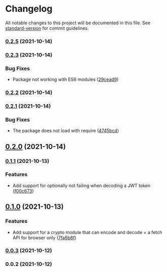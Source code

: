 # Changelog

All notable changes to this project will be documented in this file. See [standard-version](https://github.com/conventional-changelog/standard-version) for commit guidelines.

### [0.2.5](https://github.com/nicolasdao/puffy-core/compare/v0.2.3...v0.2.5) (2021-10-14)

### [0.2.3](https://github.com/nicolasdao/puffy-core/compare/v0.2.2...v0.2.3) (2021-10-14)


### Bug Fixes

* Package not working with ES6 modules ([29cead9](https://github.com/nicolasdao/puffy-core/commit/29cead9ddfccc1a07a9067614b0da106e3d71a49))

### [0.2.2](https://github.com/nicolasdao/puffy-core/compare/v0.2.1...v0.2.2) (2021-10-14)

### [0.2.1](https://github.com/nicolasdao/puffy-core/compare/v0.2.0...v0.2.1) (2021-10-14)


### Bug Fixes

* The package does not load with require ([4745bcd](https://github.com/nicolasdao/puffy-core/commit/4745bcda124d930a4d1523d400e545396e0cef0f))

## [0.2.0](https://github.com/nicolasdao/puffy-core/compare/v0.1.1...v0.2.0) (2021-10-14)

### [0.1.1](https://github.com/nicolasdao/puffy-core/compare/v0.1.0...v0.1.1) (2021-10-13)


### Features

* Add support for optionally not failing when decoding a JWT token ([f00c673](https://github.com/nicolasdao/puffy-core/commit/f00c673bd795ffd79c6b749c6c33df12895ebef4))

## [0.1.0](https://github.com/nicolasdao/puffy-core/compare/v0.0.3...v0.1.0) (2021-10-13)


### Features

* Add support for a crypto module that can encode and decode + a fetch API for browser only ([7fa6b6f](https://github.com/nicolasdao/puffy-core/commit/7fa6b6f05befe0b19a83ce03d25bb5754f8a0502))

### [0.0.3](https://github.com/nicolasdao/puffy-core/compare/v0.0.2...v0.0.3) (2021-10-12)

### 0.0.2 (2021-10-12)
